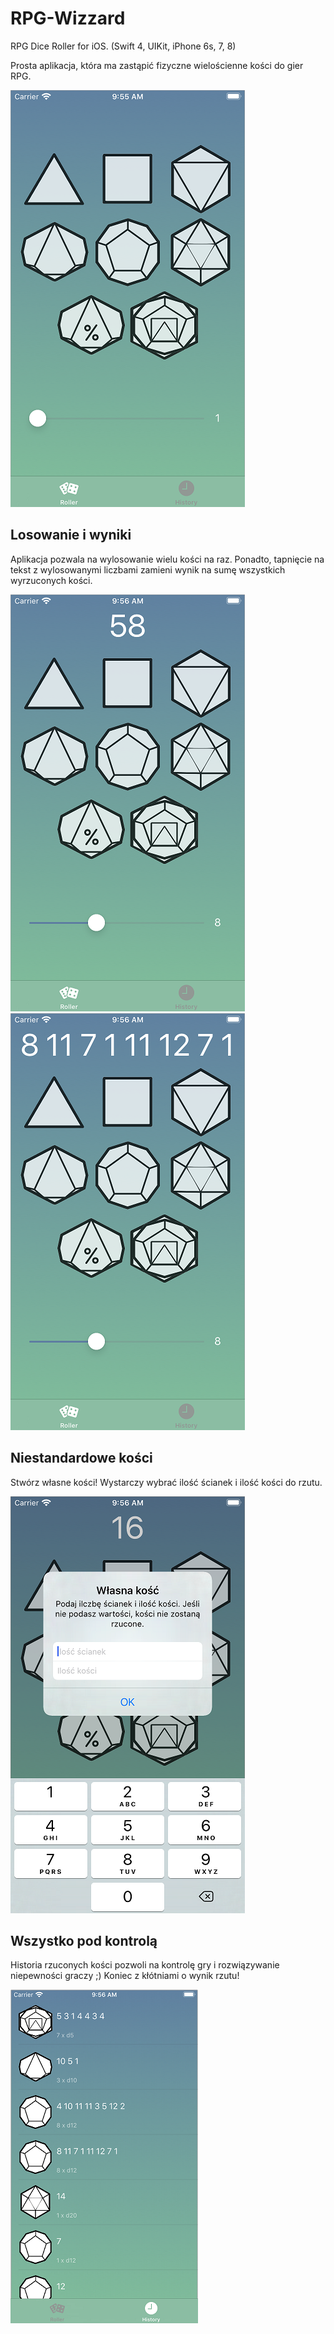 # RPG-Wizzard
RPG Dice Roller for iOS. (Swift 4, UIKit, iPhone 6s, 7, 8)

Prosta aplikacja, która ma zastąpić fizyczne wielościenne kości do gier RPG. 

![ScreenShot](https://github.com/wujekfester/RPG-Wizzard/blob/master/Screenshots/main.png?v=4&s=100)

## Losowanie i wyniki

Aplikacja pozwala na wylosowanie wielu kości na raz. Ponadto, tapnięcie na tekst z wylosowanymi liczbami zamieni wynik na sumę wszystkich wyrzuconych kości. 


![ScreenShot](https://github.com/wujekfester/RPG-Wizzard/blob/master/Screenshots/multipleMerge.png?v=4&s=200)
![ScreenShot](https://github.com/wujekfester/RPG-Wizzard/blob/master/Screenshots/multiple.png?v=4&s=200) 

## Niestandardowe kości

Stwórz własne kości! Wystarczy wybrać ilość ścianek i ilość kości do rzutu.

![ScreenShot](https://github.com/wujekfester/RPG-Wizzard/blob/master/Screenshots/customDice.png?v=4&s=200)

## Wszystko pod kontrolą

Historia rzuconych kości pozwoli na kontrolę gry i rozwiązywanie niepewności graczy ;) Koniec z kłótniami o wynik rzutu!

![ScreenShot](https://github.com/wujekfester/RPG-Wizzard/blob/master/Screenshots/history.png?v=4&s=200)
